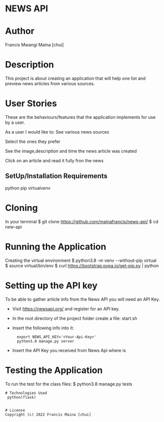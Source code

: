 # NEWS API

# Author
Francis Mwangi Maina [chui]

# Description
This project is about creating  an application that will help one list and preview news articles from various sources.   

# User Stories
These are the behaviours/features that the application implements for use by a user.

As a user I would like to:
 See various news sources

 Select the ones they prefer

 See the image,description and time the news article was created
 
Click on an article and read it fully fron the news

## SetUp/Installation Requirements
python
pip
virtualvenv

# Cloning
In your terminal
 $ git clone https://github.com/mainafrancis/news-api/
$ cd new-api

# Running the Application
 Creating the virtual environment
$ python3.8 -m venv --without-pip virtual
  $ source virtual/bin/env
  $ curl https://bootstrap.pypa.io/get-pip.py | python

  # Setting up the API key
   To be able to gather article info from the News API you will need an API Key.

  * Visit https://newsapi.org/ and register for an API key.
  * In the root directory of the project folder create a file: start.sh
  * Insert the following info into it:

          export NEWS_API_KEY='<Your-Api-Key>'
          python3.8 manage.py server

  * Insert the API Key you received from News Api where <Your-Api-Key> is

  # Testing the Application
   To run the test for the class files:
    $ python3.8 manage.py tests

    # Technologies Used
     python(flask)
     

    # License
    Copyright (c) 2022 Francis Maina [chui]



